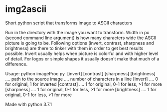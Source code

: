 # img2ascii
Short python script that transforms image to ASCII characters

Run in the directory with the image you want to transform. Width in px (second command
line argument) is how many characters wide the ASCII picture is going to be. Following options 
(invert, contrast, sharpness and brightness) are there to tinker with them in order to get
best results possible. Invert usually helps when picture is colorful and with higher level
of detail. For logos or simple shapes it usually doesn't make that much of a difference.

Usage: python imageProc.py <image> <width in px> [invert] [contrast] [sharpness] [brightness]
            <image>         .... path to the source image
            <width>         .... number of characters in a line
            [invert]        .... 0 for original, 1 for inverted
            [contrast]      .... 1 for original, 0-1 for less, >1 for more
            [sharpness]     .... 1 for original, 0-1 for less, >1 for more
            [brightness]    .... 1 for original, 0-1 for less, >1 for more

Made with python 3.7.1
